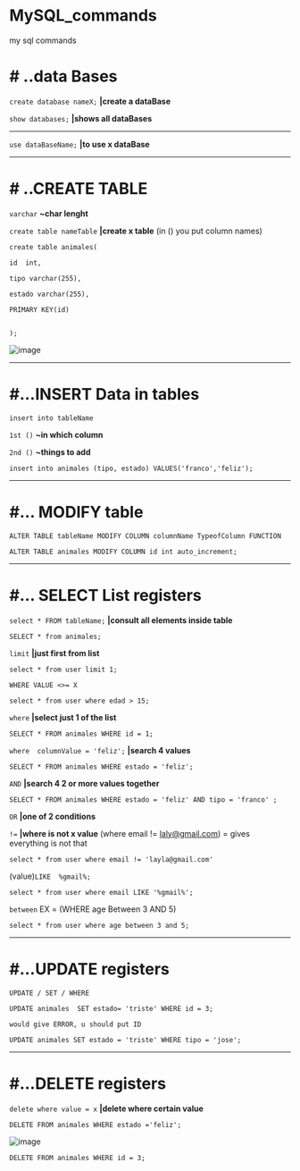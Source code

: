 
# MySQL_commands
my sql commands

# # ..data Bases

`create database nameX;`  **|create a dataBase**

`show databases;` **|shows all dataBases**

------------------------------------------

`use dataBaseName;` **|to use x dataBase**

-------------------------------------------
# # ..CREATE TABLE

`varchar`  **~char lenght**

`create table nameTable`  **|create x table** (in () you put column names)

```
create table animales(

id  int, 

tipo varchar(255),

estado varchar(255),

PRIMARY KEY(id)


); 
```

![image](https://user-images.githubusercontent.com/51888893/168340629-8e7cb71b-618d-420c-98ba-c9b1cdffd34c.png)


--------------------------------------
# #...INSERT Data in tables

`insert into tableName`

`1st ()` **~in which column**

`2nd ()` **~things to add**

```
insert into animales (tipo, estado) VALUES('franco','feliz');
```

------------------------------------
# #... MODIFY table

`ALTER TABLE tableName MODIFY COLUMN columnName TypeofColumn FUNCTION `

```
ALTER TABLE animales MODIFY COLUMN id int auto_increment;
```

--------------------------------------
# #... SELECT List registers 

`select * FROM tableName;` **|consult all elements  inside table**

```
SELECT * from animales;
```

`limit` **|just first from list**

```
select * from user limit 1;
```

`WHERE VALUE <>= X`
```
select * from user where edad > 15;
```

`where` **|select just 1 of the list**

```
SELECT * FROM animales WHERE id = 1; 
```

`where  columnValue = 'feliz';` **|search 4 values**

```
SELECT * FROM animales WHERE estado = 'feliz';
```

`AND` **|search 4 2 or more values together**

```
SELECT * FROM animales WHERE estado = 'feliz' AND tipo = 'franco' ;
```

`OR` **|one of 2 conditions**

`!=` **|where is not x value** (where email != laly@gmail.com) = gives everything is not that

```
select * from user where email != 'layla@gmail.com'
```

(value)`LIKE  %gmail%;`

```
select * from user where email LIKE '%gmail%';
```

`between` EX = (WHERE age Between 3 AND 5)

```
select * from user where age between 3 and 5;
```

------------------------------------------------
# #...UPDATE registers

`UPDATE / SET / WHERE`

```
UPDATE animales  SET estado= 'triste' WHERE id = 3;
```

`would give ERROR, u should put ID`

```
UPDATE animales SET estado = 'triste' WHERE tipo = 'jose';
```

----------------------------------------------
# #...DELETE registers

`delete where value = x` **|delete where certain value**

```
DELETE FROM animales WHERE estado ='feliz';
```
![image](https://user-images.githubusercontent.com/51888893/168608640-9a960409-e332-4061-8802-68bfcecfb296.png)

```
DELETE FROM animales WHERE id = 3;
```
